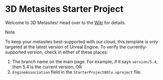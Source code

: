 # 3D Metasites Starter Project

Welcome to 3D Metasites! Head over to the [Wiki](https://github.com/80lv/3D-Metasites-Starter-Project/wiki) for details.

> [!NOTE]
> To keep your metasites best-supported with our cloud, this template is only targeted at the latest version of Unreal Engine. To verify the currently-supported version, check in either of these places:
>
> 1. The branch name on the main page. For example, if it says `version/5.4`, then 5.4 is the current version. OR
> 2. `EngineAssociation` field in the `StarterProject80lv.uproject` file.

